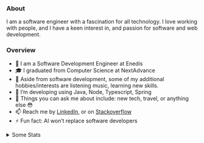 
### About

I am a software engineer with a fascination for all technology. I love working with people, and I have a keen interest in, and passion for software and web development.

### Overview
- 💼 I am a Software Development Engineer at Enedis
- 🎓 I graduated from Computer Science at NextAdvance
- 🔭 Aside from software development, some of my additional hobbies/interests are listening music, learning new skills. 
- 🌱 I’m developing using Java, Node, Typescript, Spring
- 💬 Things you can ask me about include: new tech, travel, or anything else 😳
- 📫 Reach me by [LinkedIn](https://www.linkedin.com/in/ranushan/), or on [Stackoverflow](https://stackoverflow.com/users/23149105/ranushan-rachu)
- ⚡ Fun fact: AI won’t replace software developers

<details>
  <summary>Some Stats</summary>
  <p align="center">
    <img src="https://github-readme-stats.vercel.app/api?username=ranushan&show_icons=true&bg_color=90,007363,00bba2&title_color=fff&text_color=fff&hide=stars,contribs" alt="Account Stats" />
    <img src="https://github-readme-stats.vercel.app/api/top-langs/?username=ranushan&layout=compact&bg_color=90,007363,00bba2&title_color=fff&text_color=fff" alt="Language Stats" />
  </p>
</details>
